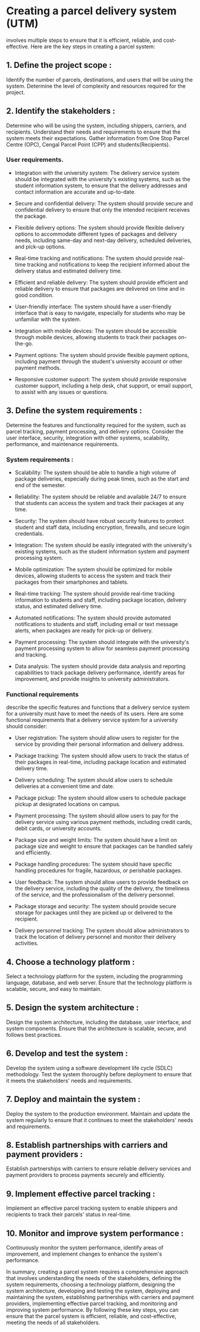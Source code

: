 # Creating a parcel delivery system (UTM)

involves multiple steps to ensure that it is efficient, reliable, and cost-effective. Here are the key steps in creating a parcel system:



## 1. Define the project scope : 

Identify the number of parcels, destinations, and users that will be using the system. Determine the level of complexity and resources required for the project.

## 2. Identify the stakeholders :

Determine who will be using the system, including shippers, carriers, and recipients. Understand their needs and requirements to ensure that the system meets their expectations. Gather information from One Stop Parcel Centre (OPC), Cengal Parcel Point (CPP) and students(Recipients).

### User requirements.

  - Integration with the university system: The delivery service system should be integrated with the university's existing systems, such as the student information system, to ensure that the delivery addresses and contact information are accurate and up-to-date.

  - Secure and confidential delivery: The system should provide secure and confidential delivery to ensure that only the intended recipient receives the package.

  - Flexible delivery options: The system should provide flexible delivery options to accommodate different types of packages and delivery needs, including same-day and next-day delivery, scheduled deliveries, and pick-up options.

  - Real-time tracking and notifications: The system should provide real-time tracking and notifications to keep the recipient informed about the delivery status and estimated delivery time.

  - Efficient and reliable delivery: The system should provide efficient and reliable delivery to ensure that packages are delivered on time and in good condition.

  - User-friendly interface: The system should have a user-friendly interface that is easy to navigate, especially for students who may be unfamiliar with the system.

  - Integration with mobile devices: The system should be accessible through mobile devices, allowing students to track their packages on-the-go.

  - Payment options: The system should provide flexible payment options, including payment through the student's university account or other payment methods.

  - Responsive customer support: The system should provide responsive customer support, including a help desk, chat support, or email support, to assist with any issues or questions.


## 3. Define the system requirements :

Determine the features and functionality required for the system, such as parcel tracking, payment processing, and delivery options. Consider the user interface, security, integration with other systems, scalability, performance, and maintenance requirements.

### System requirements : 

  - Scalability: The system should be able to handle a high volume of package deliveries, especially during peak times, such as the start and end of the semester.

  - Reliability: The system should be reliable and available 24/7 to ensure that students can access the system and track their packages at any time.

  - Security: The system should have robust security features to protect student and staff data, including encryption, firewalls, and secure login credentials.

  - Integration: The system should be easily integrated with the university's existing systems, such as the student information system and payment processing system.

  - Mobile optimization: The system should be optimized for mobile devices, allowing students to access the system and track their packages from their smartphones and tablets.

  - Real-time tracking: The system should provide real-time tracking information to students and staff, including package location, delivery status, and estimated delivery time.

  - Automated notifications: The system should provide automated notifications to students and staff, including email or text message alerts, when packages are ready for pick-up or delivery.

  - Payment processing: The system should integrate with the university's payment processing system to allow for seamless payment processing and tracking.

  - Data analysis: The system should provide data analysis and reporting capabilities to track package delivery performance, identify areas for improvement, and provide insights to university administrators.
 
### Functional requirements
describe the specific features and functions that a delivery service system for a university must have to meet the needs of its users. Here are some functional requirements that a delivery service system for a university should consider:

- User registration: The system should allow users to register for the service by providing their personal information and delivery address.

- Package tracking: The system should allow users to track the status of their packages in real-time, including package location and estimated delivery time.

- Delivery scheduling: The system should allow users to schedule deliveries at a convenient time and date.

- Package pickup: The system should allow users to schedule package pickup at designated locations on campus.

- Payment processing: The system should allow users to pay for the delivery service using various payment methods, including credit cards, debit cards, or university accounts.

- Package size and weight limits: The system should have a limit on package size and weight to ensure that packages can be handled safely and efficiently.

- Package handling procedures: The system should have specific handling procedures for fragile, hazardous, or perishable packages.

- User feedback: The system should allow users to provide feedback on the delivery service, including the quality of the delivery, the timeliness of the service, and the professionalism of the delivery personnel.

- Package storage and security: The system should provide secure storage for packages until they are picked up or delivered to the recipient.

- Delivery personnel tracking: The system should allow administrators to track the location of delivery personnel and monitor their delivery activities.

## 4. Choose a technology platform :

Select a technology platform for the system, including the programming language, database, and web server. Ensure that the technology platform is scalable, secure, and easy to maintain.

## 5. Design the system architecture :

Design the system architecture, including the database, user interface, and system components. Ensure that the architecture is scalable, secure, and follows best practices.

## 6. Develop and test the system :

Develop the system using a software development life cycle (SDLC) methodology. Test the system thoroughly before deployment to ensure that it meets the stakeholders' needs and requirements.

## 7. Deploy and maintain the system :

Deploy the system to the production environment. Maintain and update the system regularly to ensure that it continues to meet the stakeholders' needs and requirements.

## 8. Establish partnerships with carriers and payment providers :

Establish partnerships with carriers to ensure reliable delivery services and payment providers to process payments securely and efficiently.

## 9. Implement effective parcel tracking :

Implement an effective parcel tracking system to enable shippers and recipients to track their parcels' status in real-time.

## 10. Monitor and improve system performance :

Continuously monitor the system performance, identify areas of improvement, and implement changes to enhance the system's performance.



In summary, creating a parcel system requires a comprehensive approach that involves understanding the needs of the stakeholders, defining the system requirements, choosing a technology platform, designing the system architecture, developing and testing the system, deploying and maintaining the system, establishing partnerships with carriers and payment providers, implementing effective parcel tracking, and monitoring and improving system performance. By following these key steps, you can ensure that the parcel system is efficient, reliable, and cost-effective, meeting the needs of all stakeholders.



